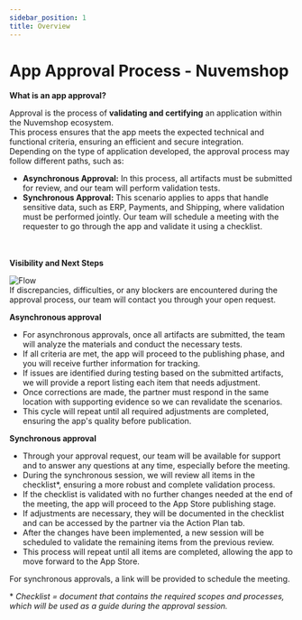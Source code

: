 ```yaml
---
sidebar_position: 1
title: Overview
---
```


# App Approval Process - Nuvemshop

**What is an app approval?**

Approval is the process of **validating and certifying** an application within the Nuvemshop ecosystem. 
<br>This process ensures that the app meets the expected technical and functional criteria, ensuring an efficient and secure integration.</br>
Depending on the type of application developed, the approval process may follow different paths, such as:

* **Asynchronous Approval:** In this process, all artifacts must be submitted for review, and our team will perform validation tests. 
* **Synchronous Approval:** This scenario applies to apps that handle sensitive data, such as ERP, Payments, and Shipping, where validation must be performed jointly. Our team will schedule a meeting with the requester to go through the app and validate it using a checklist.</br></br></br>

**Visibility and Next Steps**

![Flow](../../static/img/en/imagem-fluxo-Ingles.png "Flow") 
<br/>
<Alert appearance="warning" title="Important"> If discrepancies, difficulties, or any blockers are encountered during the approval process, our team will contact you through your open request.
</Alert>
<br/>

**Asynchronous approval**

* For asynchronous approvals, once all artifacts are submitted, the team will analyze the materials and conduct the necessary tests. 
* If all criteria are met, the app will proceed to the publishing phase, and you will receive further information for tracking.
* If issues are identified during testing based on the submitted artifacts, we will provide a report listing each item that needs adjustment.
* Once corrections are made, the partner must respond in the same location with supporting evidence so we can revalidate the scenarios.
* This cycle will repeat until all required adjustments are completed, ensuring the app's quality before publication.

**Synchronous approval**

* Through your approval request, our team will be available for support and to answer any questions at any time, especially before the meeting.
* During the synchronous session, we will review all items in the checklist*, ensuring a more robust and complete validation process.
* If the checklist is validated with no further changes needed at the end of the meeting, the app will proceed to the App Store publishing stage.
* If adjustments are necessary, they will be documented in the checklist and can be accessed by the partner via the Action Plan tab.
* After the changes have been implemented, a new session will be scheduled to validate the remaining items from the previous review.
* This process will repeat until all items are completed, allowing the app to move forward to the App Store.

<Alert appearance="warning" title="Attention"> For synchronous approvals, a link will be provided to schedule the meeting.
</Alert>
<br/>

\* *Checklist = document that contains the required scopes and processes, which will be used as a guide during the approval session.*